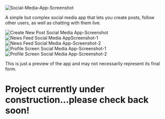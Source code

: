 ![Social-Media-App-Screenshot](https://user-images.githubusercontent.com/34729011/154372274-27ca8005-a6cd-4f63-9f1d-c0ea0fcdc3fe.png)

A simple but complex social media app that lets you create posts, follow other users, as well as chatting with them live.

![Create New Post Social Media App-Screenshot](https://user-images.githubusercontent.com/34729011/154593394-c87439ef-eb8d-4fff-b5ca-49f83819f18c.png)
![News Feed Social Media AppScreenshot-1](https://user-images.githubusercontent.com/34729011/154593398-cc46e259-aac2-4767-a59d-4a4679fee47f.png)
![News Feed Social Media App-Screenshot-2](https://user-images.githubusercontent.com/34729011/154593400-66baf140-169f-4498-ba19-71b18a1f4352.png)
![Profile Screen Social Media App-Screenshot-1](https://user-images.githubusercontent.com/34729011/154593401-94a909f5-6f13-4800-b54d-c30c09b444ca.png)
![Profile Screen Social Media App-Screenshot-2](https://user-images.githubusercontent.com/34729011/154593404-b28a0af8-ef03-4d6e-a57c-1adea2723114.png)


This is just a preview of the app and may not necessarily represent its final form.

# Project currently under construction...please check back soon!
